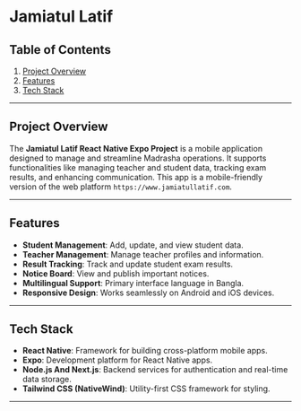 # Jamiatul Latif

## Table of Contents

1. [Project Overview](#project-overview)
2. [Features](#features)
3. [Tech Stack](#tech-stack)
---

## Project Overview

The **Jamiatul Latif React Native Expo Project** is a mobile application designed to manage and streamline Madrasha operations. It supports functionalities like managing teacher and student data, tracking exam results, and enhancing communication. This app is a mobile-friendly version of the web platform `https://www.jamiatullatif.com`.

---

## Features

- **Student Management**: Add, update, and view student data.
- **Teacher Management**: Manage teacher profiles and information.
- **Result Tracking**: Track and update student exam results.
- **Notice Board**: View and publish important notices.
- **Multilingual Support**: Primary interface language in Bangla.
- **Responsive Design**: Works seamlessly on Android and iOS devices.

---

## Tech Stack

- **React Native**: Framework for building cross-platform mobile apps.
- **Expo**: Development platform for React Native apps.
- **Node.js And Next.js**: Backend services for authentication and real-time data storage.
- **Tailwind CSS (NativeWind)**: Utility-first CSS framework for styling.

---
